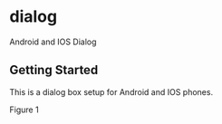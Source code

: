 # dialog

Android and IOS Dialog

## Getting Started

This is a dialog box setup for Android and IOS phones.

Figure 1
